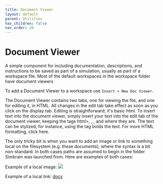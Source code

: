 ```yaml
---
title: Document Viewer
layout: default
parent: Utilities
has_children: false
nav_order: 20
---
```


# Document Viewer

A simple component for including documentation, descriptions, and instructions to be saved as part of a simulation, usually as part of a workspace file. Most of the default workspaces in the workspace folder have document viewers

To add a Document Viewer to a workspace use `Insert > New Doc Viewer`.

The Document Viewer contains two tabs, one for viewing the file, and one for editing it, in HTML. All changes in the edit tab take effect as soon as you click on the display tab. Editing is straightforward; it's basic html. To insert text into the document viewer, simply insert your text into the edit tab of the document viewer, keeping the tags html>, <body>, </html>, and </body> where they are. The text can be stylized, for instance, using the tag <b></b> bolds the text. For more HTML formatting, click here.

The only tricky bit is when you want to add an image or link to something local on the filesystem (e.g. these documents), where the syntax is a bit non-standard. In both cases paths are assumed to begin in the folder Simbrain was launched from. Here are examples of both cases:

Example of a local image:
    <img src = "file:docs/Images/simbrainlogo.gif">

Example of a local link:
    <a href = "file:docs/SimbrainDocs.html">docs</a>